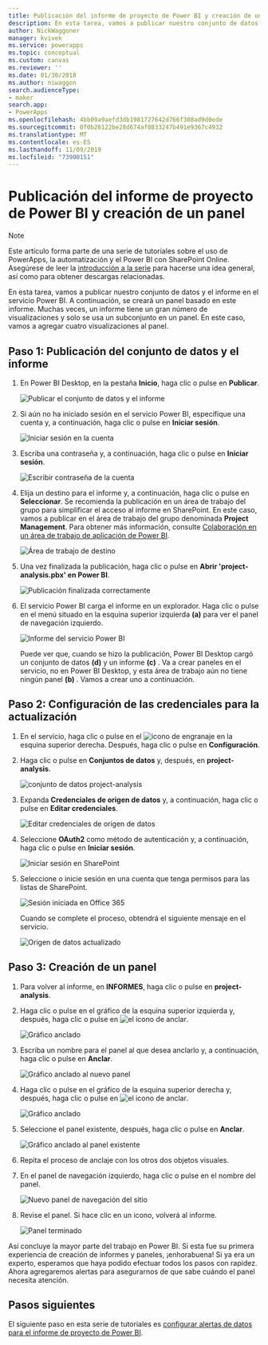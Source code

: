 ```yaml
---
title: Publicación del informe de proyecto de Power BI y creación de un panel | Microsoft Docs
description: En esta tarea, vamos a publicar nuestro conjunto de datos y el informe en el servicio Power BI. A continuación, se creará un panel basado en este informe.
author: NickWaggoner
manager: kvivek
ms.service: powerapps
ms.topic: conceptual
ms.custom: canvas
ms.reviewer: ''
ms.date: 01/30/2018
ms.author: niwaggon
search.audienceType:
- maker
search.app:
- PowerApps
ms.openlocfilehash: 4bb09a9aefd3db1981727642d766f308ad9d0ede
ms.sourcegitcommit: 0f0b26122be28d674af0833247b491e9367c4932
ms.translationtype: MT
ms.contentlocale: es-ES
ms.lasthandoff: 11/09/2019
ms.locfileid: "73900151"
---
```

# <a name="publish-the-power-bi-project-report-and-create-a-dashboard"></a>Publicación del informe de proyecto de Power BI y creación de un panel
> [!NOTE]
> Este artículo forma parte de una serie de tutoriales sobre el uso de PowerApps, la automatización y el Power BI con SharePoint Online. Asegúrese de leer la [introducción a la serie](sharepoint-scenario-intro.md) para hacerse una idea general, así como para obtener descargas relacionadas.

En esta tarea, vamos a publicar nuestro conjunto de datos y el informe en el servicio Power BI. A continuación, se creará un panel basado en este informe. Muchas veces, un informe tiene un gran número de visualizaciones y solo se usa un subconjunto en un panel. En este caso, vamos a agregar cuatro visualizaciones al panel.

## <a name="step-1-publish-the-dataset-and-report"></a>Paso 1: Publicación del conjunto de datos y el informe
1. En Power BI Desktop, en la pestaña **Inicio**, haga clic o pulse en **Publicar**.
   
    ![Publicar el conjunto de datos y el informe](./media/sharepoint-scenario-publish-report/06-01-01-publish.png)
2. Si aún no ha iniciado sesión en el servicio Power BI, especifique una cuenta y, a continuación, haga clic o pulse en **Iniciar sesión**.
   
    ![Iniciar sesión en la cuenta](./media/sharepoint-scenario-publish-report/06-01-02-account.png)
3. Escriba una contraseña y, a continuación, haga clic o pulse en **Iniciar sesión**.
   
    ![Escribir contraseña de la cuenta](./media/sharepoint-scenario-publish-report/06-01-03-password.png)
4. Elija un destino para el informe y, a continuación, haga clic o pulse en **Seleccionar**. Se recomienda la publicación en un área de trabajo del grupo para simplificar el acceso al informe en SharePoint. En este caso, vamos a publicar en el área de trabajo del grupo denominada **Project Management**. Para obtener más información, consulte [Colaboración en un área de trabajo de aplicación de Power BI](https://docs.microsoft.com/power-bi/service-collaborate-power-bi-workspace).
   
    ![Área de trabajo de destino](./media/sharepoint-scenario-publish-report/06-01-04-workspace.png)
5. Una vez finalizada la publicación, haga clic o pulse en **Abrir 'project-analysis.pbx' en Power BI**.
   
    ![Publicación finalizada correctamente](./media/sharepoint-scenario-publish-report/06-01-05-open-report.png)
6. El servicio Power BI carga el informe en un explorador. Haga clic o pulse en el menú situado en la esquina superior izquierda **(a)** para ver el panel de navegación izquierdo.
   
    ![Informe del servicio Power BI](./media/sharepoint-scenario-publish-report/06-01-06-service-report.png)
   
    Puede ver que, cuando se hizo la publicación, Power BI Desktop cargó un conjunto de datos **(d)** y un informe **(c)** . Va a crear paneles en el servicio, no en Power BI Desktop, y esta área de trabajo aún no tiene ningún panel **(b)** . Vamos a crear uno a continuación.

## <a name="step-2-configure-credentials-for-refresh"></a>Paso 2: Configuración de las credenciales para la actualización
1. En el servicio, haga clic o pulse en el ![icono de engranaje](./media/sharepoint-scenario-publish-report/icon-gear.png) en la esquina superior derecha. Después, haga clic o pulse en **Configuración**.
2. Haga clic o pulse en **Conjuntos de datos** y, después, en **project-analysis**.
   
    ![conjunto de datos project-analysis](./media/sharepoint-scenario-publish-report/06-01-07-dataset.png)
3. Expanda **Credenciales de origen de datos** y, a continuación, haga clic o pulse en **Editar credenciales**.
   
    ![Editar credenciales de origen de datos](./media/sharepoint-scenario-publish-report/06-01-08-credentials.png)
4. Seleccione **OAuth2** como método de autenticación y, a continuación, haga clic o pulse en **Iniciar sesión**.
   
    ![Iniciar sesión en SharePoint](./media/sharepoint-scenario-publish-report/06-01-09-sign-in.png)
5. Seleccione o inicie sesión en una cuenta que tenga permisos para las listas de SharePoint.
   
    ![Sesión iniciada en Office 365](./media/sharepoint-scenario-publish-report/06-01-10-account.png)
   
    Cuando se complete el proceso, obtendrá el siguiente mensaje en el servicio.
   
    ![Origen de datos actualizado](./media/sharepoint-scenario-publish-report/06-01-11-updated.png)

## <a name="step-3-create-a-dashboard"></a>Paso 3: Creación de un panel

1. Para volver al informe, en **INFORMES**, haga clic o pulse en **project-analysis**.

1. Haga clic o pulse en el gráfico de la esquina superior izquierda y, después, haga clic o pulse en ![el icono de anclar](./media/sharepoint-scenario-publish-report/icon-pin.png).
   
    ![Gráfico anclado](./media/sharepoint-scenario-publish-report/06-01-12-pin-projected.png)
2. Escriba un nombre para el panel al que desea anclarlo y, a continuación, haga clic o pulse en **Anclar**.
   
    ![Gráfico anclado al nuevo panel](./media/sharepoint-scenario-publish-report/06-01-13-pin-new.png)
3. Haga clic o pulse en el gráfico de la esquina superior derecha y, después, haga clic o pulse en ![el icono de anclar](./media/sharepoint-scenario-publish-report/icon-pin.png).
   
    ![Gráfico anclado](./media/sharepoint-scenario-publish-report/06-01-14-pin-variance.png)
4. Seleccione el panel existente, después, haga clic o pulse en **Anclar**.
   
    ![Gráfico anclado al panel existente](./media/sharepoint-scenario-publish-report/06-01-15-pin-existing.png)

5. Repita el proceso de anclaje con los otros dos objetos visuales.

6. En el panel de navegación izquierdo, haga clic o pulse en el nombre del panel.
   
    ![Nuevo panel de navegación del sitio](./media/sharepoint-scenario-publish-report/06-01-16-dashboard-menu.png)

7. Revise el panel. Si hace clic en un icono, volverá al informe.
   
    ![Panel terminado](./media/sharepoint-scenario-publish-report/06-01-17-dashboard-completed.png)

Así concluye la mayor parte del trabajo en Power BI. Si esta fue su primera experiencia de creación de informes y paneles, ¡enhorabuena! Si ya era un experto, esperamos que haya podido efectuar todos los pasos con rapidez. Ahora agregaremos alertas para asegurarnos de que sabe cuándo el panel necesita atención.

## <a name="next-steps"></a>Pasos siguientes
El siguiente paso en esta serie de tutoriales es [configurar alertas de datos para el informe de proyecto de Power BI](sharepoint-scenario-alerts-flow.md).

